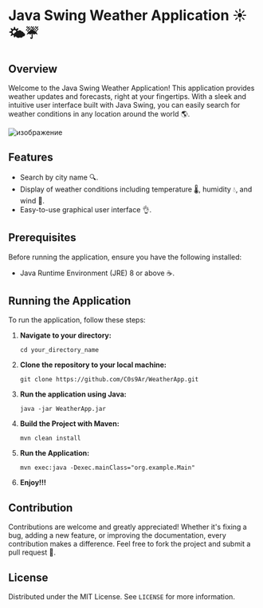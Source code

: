 # Java Swing Weather Application ☀️🌤️☔️

## Overview
Welcome to the Java Swing Weather Application! This application provides weather updates and forecasts, right at your fingertips. With a sleek and intuitive user interface built with Java Swing, you can easily search for weather conditions in any location around the world 🌎.

![изображение](https://github.com/C0s9Ar/WeatherApp/assets/94627679/0e7b34d3-d03e-4c86-8e61-4dafd9621828)

## Features
- Search by city name 🔍.
- Display of weather conditions including temperature 🌡️, humidity 💧, and wind 💨.
- Easy-to-use graphical user interface 👌.

## Prerequisites
Before running the application, ensure you have the following installed:
- Java Runtime Environment (JRE) 8 or above ☕️.

## Running the Application
To run the application, follow these steps:
1. **Navigate to your directory:**
   ```
   cd your_directory_name
   ```
2. **Clone the repository to your local machine:**
   ```
   git clone https://github.com/C0s9Ar/WeatherApp.git
   ```
3. **Run the application using Java:**
   ```
   java -jar WeatherApp.jar
   ```
4. **Build the Project with Maven:**
   ```
   mvn clean install
   ```
5. **Run the Application:**
   ```
   mvn exec:java -Dexec.mainClass="org.example.Main"
   ```
6. **Enjoy!!!**

## Contribution
Contributions are welcome and greatly appreciated! Whether it's fixing a bug, adding a new feature, or improving the documentation, every contribution makes a difference. 
Feel free to fork the project and submit a pull request 🚀.

## License
Distributed under the MIT License. See `LICENSE` for more information.

